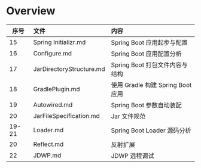 # Overview

| 序号  | 文件                     | 内容                              |
| ----- | :----------------------- | :-------------------------------- |
| 15    | Spring Initializr.md     | Spring Boot 应用起步与配置        |
| 16    | Configure.md             | Spring Boot 应用配置分析          |
| 17    | JarDirectoryStructure.md | Spring Boot 打包文件内容与结构    |
| 18    | GradlePlugin.md          | 使用 Gradle 构建 Spring Boot 应用 |
| 19    | Autowired.md             | Spring Boot 参数自动装配          |
| 20    | JarFileSpecification.md  | Jar 文件规范                      |
| 19-21 | Loader.md                | Spring Boot Loader 源码分析       |
| 20    | Reflect.md               | 反射扩展                          |
| 22    | JDWP.md                  | JDWP 远程调试                     |

